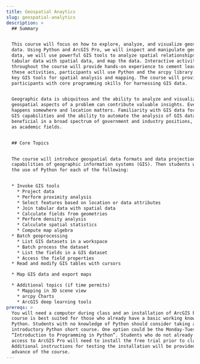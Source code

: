 ```yaml
---
title: Geospatial Anaytics
slug: geospatial-analytics
description: >
  ## Summary


  This course will focus on how to explore, analyze, and visualize geospatial
  data. Using Python and ArcGIS Pro, we will inspect and manipulate geospatial
  data, we will use powerful GIS tools to analyze spatial relationships, link
  tabular data with spatial data, and map the data. Interactive activities
  throughout the course will provide hands-on experience to cement learning. In
  these activities, participants will use Python and the arcpy library to invoke
  key GIS tools for spatial analysis and mapping. The course will provide
  participants with core programming skills for harnessing GIS data.


  Geographic data is ubiquitous and the ability to analyze and visualize
  geospatial aspects of a problem can contribute valuable insights. Everything
  happens somewhere and location matters. Familiarity with GIS data formats and
  GIS capabilities and the ability to automate the analysis of GIS datasets is
  beneficial in a broad spectrum of government and industry positions, as well
  as academic fields.


  ## Core Topics


  The course will introduce geospatial data formats and data projection and the
  capabilities of geographic information systems (GIS). Then students will learn
  the use of Python for each of the following:


  * Invoke GIS tools
    * Project data
    * Perform proximity analysis
    * Select features based on location or data attributes
    * Join tabular data with spatial data
    * Calculate fields from geometries
    * Perform density analysis
    * Calculate spatial statistics
    * Compute map algebra
  * Batch geoprocessing
    * List GIS datasets in a workspace
    * Batch process the dataset
    * List the fields in a GIS dataset
    * Access the field properties
  * Read and modify GIS tables with cursors

  * Map GIS data and export maps

  * Additional topics (if time permits)
    * Mapping in 3D scene view
    * arcpy Charts
    * ArcGIS deep learning tools
prereqs: >
  You will need a computer during class and an installation of ArcGIS Pro. This
  course is best suited for those who already have a basic working knowledge of
  Python. Students with no knowledge of Python should consider taking an
  introductory Python short course. One option could be the Monday-Tuesday
  “Introduction to Programming in Python”. Students who do not already have
  access to ArcGIS Pro will need to install the free trial prior to class.
  Additional instructions for testing the installation will be provided in
  advance of the course.
---
```


